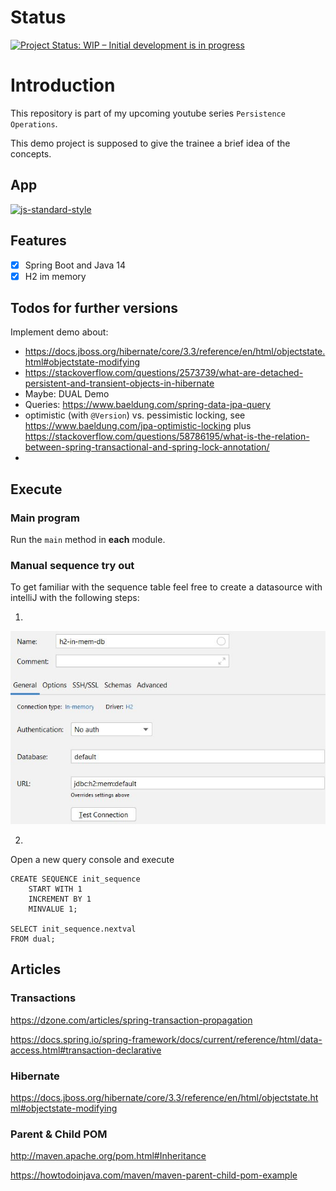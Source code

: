 # Status

[![Project Status: WIP – Initial development is in progress](https://www.repostatus.org/badges/latest/wip.svg)](https://www.repostatus.org/#wip)

# Introduction

This repository is part of my upcoming youtube series `Persistence Operations`.

This demo project is supposed to give the trainee a brief idea of the concepts.

## App

[![js-standard-style](https://img.shields.io/badge/code%20style-standard-brightgreen.svg?style=flat)]()

## Features

* [x] Spring Boot and Java 14
* [x] H2 im memory

## Todos for further versions

Implement demo about:

- https://docs.jboss.org/hibernate/core/3.3/reference/en/html/objectstate.html#objectstate-modifying
- https://stackoverflow.com/questions/2573739/what-are-detached-persistent-and-transient-objects-in-hibernate
- Maybe: DUAL Demo
- Queries: https://www.baeldung.com/spring-data-jpa-query
- optimistic (with `@Version`) vs. pessimistic locking, see https://www.baeldung.com/jpa-optimistic-locking
  plus https://stackoverflow.com/questions/58786195/what-is-the-relation-between-spring-transactional-and-spring-lock-annotation/
-

## Execute

### Main program

Run the ```main``` method in **each** module.

### Manual sequence try out

To get familiar with the sequence table feel free to create a datasource with intelliJ with the following steps:

1.

![h2 image](documentation/h2.JPG)

2.

Open a new query console and execute

```h2
CREATE SEQUENCE init_sequence
    START WITH 1
    INCREMENT BY 1
    MINVALUE 1;

SELECT init_sequence.nextval
FROM dual; 
```

## Articles

### Transactions

https://dzone.com/articles/spring-transaction-propagation

https://docs.spring.io/spring-framework/docs/current/reference/html/data-access.html#transaction-declarative

### Hibernate

https://docs.jboss.org/hibernate/core/3.3/reference/en/html/objectstate.html#objectstate-modifying

### Parent & Child POM

http://maven.apache.org/pom.html#Inheritance

https://howtodoinjava.com/maven/maven-parent-child-pom-example
